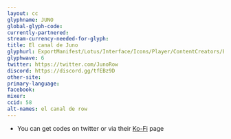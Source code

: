 ```yaml
---
layout: cc
glyphname: JUNO
global-glyph-code:
currently-partnered:
stream-currency-needed-for-glyph:
title: El canal de Juno
glyphurl: ExportManifest/Lotus/Interface/Icons/Player/ContentCreators/ElCanaldeRow.png
glyphwave: 6
twitter: https://twitter.com/JunoRow
discord: https://discord.gg/tfEBz9D
other-site:
primary-language:
facebook:
mixer:
ccid: 58
alt-names: el canal de row
---
```

* You can get codes on twitter or via their [Ko-Fi](https://ko-fi.com/juno129) page
